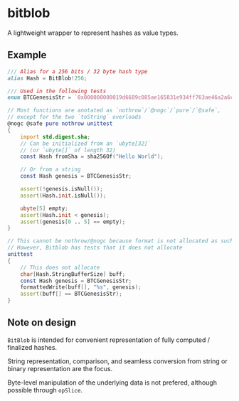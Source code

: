 # bitblob

A lightweight wrapper to represent hashes as value types.

## Example

```D
/// Alias for a 256 bits / 32 byte hash type
alias Hash = BitBlob!256;

/// Used in the following tests
enum BTCGenesisStr = `0x000000000019d6689c085ae165831e934ff763ae46a2a6c172b3f1b60a8ce26f`;

// Most functions are anotated as `nothrow`/`@nogc`/`pure`/`@safe`,
// except for the two `toString` overloads
@nogc @safe pure nothrow unittest
{
    import std.digest.sha;
    // Can be initialized from an `ubyte[32]`
    // (or `ubyte[]` of length 32)
    const Hash fromSha = sha256Of("Hello World");

    // Or from a string
    const Hash genesis = BTCGenesisStr;

    assert(!genesis.isNull());
    assert(Hash.init.isNull());

    ubyte[5] empty;
    assert(Hash.init < genesis);
    assert(genesis[0 .. 5] == empty);
}

// This cannot be nothrow/@nogc because format is not allocated as such
// However, Bitblob has tests that it does not allocate
unittest
{
    // This does not allocate
    char[Hash.StringBufferSize] buff;
    const Hash genesis = BTCGenesisStr;
    formattedWrite(buff[], "%s", genesis);
    assert(buff[] == BTCGenesisStr);
}
```

## Note on design

`BitBlob` is intended  for convenient representation
of fully computed / finalized hashes.

String representation, comparison, and seamless conversion
from string or binary representation are the focus.

Byte-level manipulation of the underlying data is not
prefered, although possible through `opSlice`.
